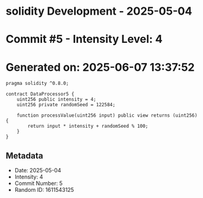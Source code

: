 ﻿# solidity Development - 2025-05-04
# Commit #5 - Intensity Level: 4
# Generated on: 2025-06-07 13:37:52
```solidity
pragma solidity ^0.8.0;

contract DataProcessor5 {
    uint256 public intensity = 4;
    uint256 private randomSeed = 122584;

    function processValue(uint256 input) public view returns (uint256) {
        return input * intensity + randomSeed % 100;
    }
}
```
## Metadata
- Date: 2025-05-04
- Intensity: 4
- Commit Number: 5
- Random ID: 1611543125
